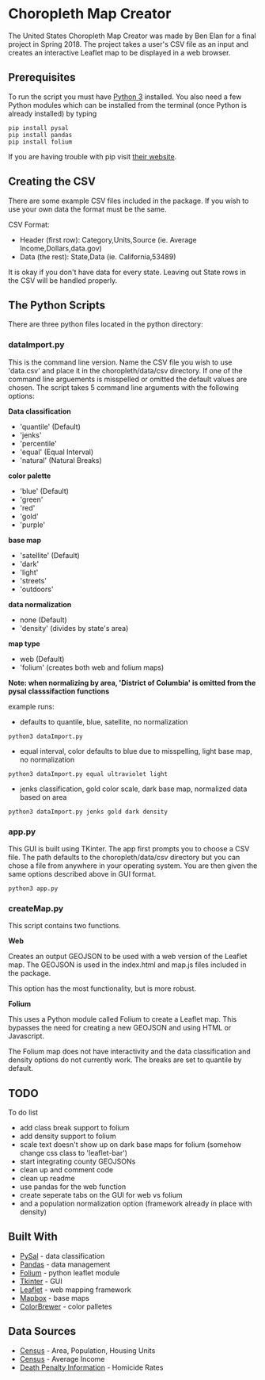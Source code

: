 # Choropleth Map Creator

The United States Choropleth Map Creator was made by Ben Elan for a final project in Spring 2018. The project takes a user's CSV file as an input and creates an interactive Leaflet map to be displayed in a web browser.

## Prerequisites

To run the script you must have [Python 3](https://www.python.org/downloads/) installed. You also need a few Python modules which can be installed from the terminal (once Python is already installed) by typing

```
pip install pysal
pip install pandas
pip install folium
```
If you are having trouble with pip visit [their website](https://packaging.python.org/tutorials/installing-packages/).

## Creating the CSV

There are some example CSV files included in the package. If you wish to use your own data the format must be the same.

CSV Format:
* Header (first row):
Category,Units,Source (ie. Average Income,Dollars,data.gov)
* Data (the rest):
State,Data (ie. California,53489)

It is okay if you don't have data for every state. Leaving out State rows in the CSV will be handled properly.

## The Python Scripts

There are three python files located in the python directory:

### __dataImport.py__

This is the command line version. Name the CSV file you wish to use 'data.csv' and place it in the choropleth/data/csv directory. If one of the command line arguements is misspelled or omitted the default values are chosen. The script takes 5 command line arguments with the following options:

__Data classification__
* 'quantile' (Default)
* 'jenks'
* 'percentile'
* 'equal' (Equal Interval)
* 'natural' (Natural Breaks)

__color palette__
* 'blue' (Default)
* 'green'
* 'red'
* 'gold' 
* 'purple'

__base map__
* 'satellite' (Default)
* 'dark'
* 'light'
* 'streets' 
* 'outdoors'

__data normalization__
* none (Default)
* 'density' (divides by state's area)

__map type__
* web (Default)
* 'folium' (creates both web and folium maps)

**Note: when normalizing by area, 'District of Columbia' is omitted from the pysal classsifaction functions**

example runs:
* defaults to quantile, blue, satellite, no normalization
```
python3 dataImport.py
```
* equal interval, color defaults to blue due to misspelling, light base map, no normalization
```
python3 dataImport.py equal ultraviolet light
```
* jenks classification, gold color scale, dark base map, normalized data based on area
```
python3 dataImport.py jenks gold dark density
```

### __app.py__

This GUI is built using TKinter. The app first prompts you to choose a CSV file. The path defaults to the choropleth/data/csv directory but you can chose a file from anywhere in your operating system. You are then given the same options described above in GUI format.
````
python3 app.py
````

### __createMap.py__
This script contains two functions. 

__Web__

Creates an output GEOJSON to be used with a web version of the Leaflet map. The GEOJSON is used in the index.html and map.js files included in the package. 

This option has the most functionality, but is more robust.

__Folium__

This uses a Python module called Folium to create a Leaflet map. This bypasses the need for creating a new GEOJSON and using HTML or Javascript. 

The Folium map does not have interactivity and the data classification and density options do not currently work. The breaks are set to quantile by default. 


## TODO
To do list

* add class break support to folium
* add density support to folium
* scale text doesn't show up on dark base maps for folium (somehow change css class to 'leaflet-bar')
* start integrating county GEOJSONs
* clean up and comment code
* clean up readme
* use pandas for the web function
* create seperate tabs on the GUI for web vs folium
* and a population normalization option (framework already in place with density)


## Built With

* [PySal](http://pysal.readthedocs.io/en/latest/index.html) - data classification
* [Pandas](https://pandas.pydata.org/) - data management
* [Folium](http://folium.readthedocs.io/en/latest/) - python leaflet module
* [Tkinter](https://wiki.python.org/moin/TkInter) - GUI
* [Leaflet](http://leafletjs.com/) - web mapping framework
* [Mapbox](https://www.mapbox.com/) - base maps
* [ColorBrewer](http://pysal.readthedocs.io/en/latest/index.html) - color palletes


## Data Sources

* [Census](https://factfinder.census.gov/faces/tableservices/jsf/pages/productview.xhtml?pid=DEC_10_SF1_GCTPH1.US01PR&prodType=table45538) - Area, Population, Housing Units
* [Census](https://factfinder.census.gov/bkmk/table/1.0/en/ACS/11_1YR/R1901.US01PRF) - Average Income
* [Death Penalty Information](https://deathpenaltyinfo.org/murder-rates-nationally-and-state) - Homicide Rates